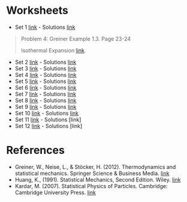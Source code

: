 # Worksheets

- Set 1 [link](https://jmsevillam.github.io/stat_mech_sose23/files/worksheet_1.pdf "#download") - Solutions [link](https://jmsevillam.github.io/stat_mech_sose23/files/worksheet_1_sol.pdf "#download") 

> Problem 4: Greiner Example 1.3. Page 23-24
> 
> Isothermal Expansion [link](https://jmsevillam.github.io/stat_mech_sose23/files/worksheet_1_sol_4.pdf "#download"). 

- Set 2 [link](https://jmsevillam.github.io/stat_mech_sose23/files/worksheet_2.pdf "#download") - Solutions [link](https://jmsevillam.github.io/stat_mech_sose23/files/worksheet_2_sol.pdf "#download")
- Set 3 [link](https://jmsevillam.github.io/stat_mech_sose23/files/worksheet_3.pdf "#download") - Solutions [link](https://jmsevillam.github.io/stat_mech_sose23/files/worksheet_3_sol.pdf "#download")
- Set 4 [link](https://jmsevillam.github.io/stat_mech_sose23/files/worksheet_4.pdf "#download") - Solutions [link](https://jmsevillam.github.io/stat_mech_sose23/files/worksheet_4_sol.pdf "#download")
- Set 5 [link](https://jmsevillam.github.io/stat_mech_sose23/files/worksheet_5.pdf "#download") - Solutions [link](https://jmsevillam.github.io/stat_mech_sose23/files/DOC-20230529-WA0000..pdf "#download")
- Set 6 [link](https://jmsevillam.github.io/stat_mech_sose23/files/worksheet_6.pdf "#download") - Solutions [link](https://jmsevillam.github.io/stat_mech_sose23/files/worksheet_6_sol.pdf "#download")
- Set 7 [link](https://jmsevillam.github.io/stat_mech_sose23/files/worksheet_7.pdf "#download") - Solutions [link](https://jmsevillam.github.io/stat_mech_sose23/files/worksheet_7_sol.pdf "#download")
- Set 8 [link](https://jmsevillam.github.io/stat_mech_sose23/files/worksheet_8.pdf "#download") - Solutions [link](https://jmsevillam.github.io/stat_mech_sose23/files/worksheet_8_sol.pdf "#download")
- Set 9 [link](https://jmsevillam.github.io/stat_mech_sose23/files/worksheet_9.pdf "#download") - Solutions [link](https://jmsevillam.github.io/stat_mech_sose23/files/worksheet_9_sol.pdf "#download")
- Set 10 [link](https://jmsevillam.github.io/stat_mech_sose23/files/worksheet_10.pdf "#download") - Solutions [link](https://jmsevillam.github.io/stat_mech_sose23/files/worksheet_10_sol.pdf "#download")
- Set 11 [link](https://jmsevillam.github.io/stat_mech_sose23/files/worksheet_11.pdf "#download") - Solutions [link]
- Set 12 [link](https://jmsevillam.github.io/stat_mech_sose23/files/worksheet_12.pdf "#download") - Solutions [link]


# References 

- Greiner, W., Neise, L., & Stöcker, H. (2012). Thermodynamics and statistical mechanics. Springer Science & Business Media. [link](https://link.springer.com/book/10.1007/978-1-4612-0827-3)
- Huang, K., (1991). Statistical Mechanics, Second Edition. Wiley. [link](https://www.wiley.com/en-us/Statistical+Mechanics%2C+2nd+Edition-p-9780471815181)
- Kardar, M. (2007). Statistical Physics of Particles. Cambridge: Cambridge University Press. [link](https://doi.org/10.1017/CBO9780511815898)
